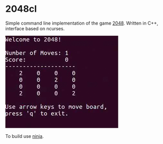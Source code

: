 2048cl
======

Simple command line implementation of the game
[2048](https://github.com/gabrielecirulli/2048). Written in C++, interface based
on ncurses.

![](demo.gif)

To build use [ninja](https://ninja-build.org/).

